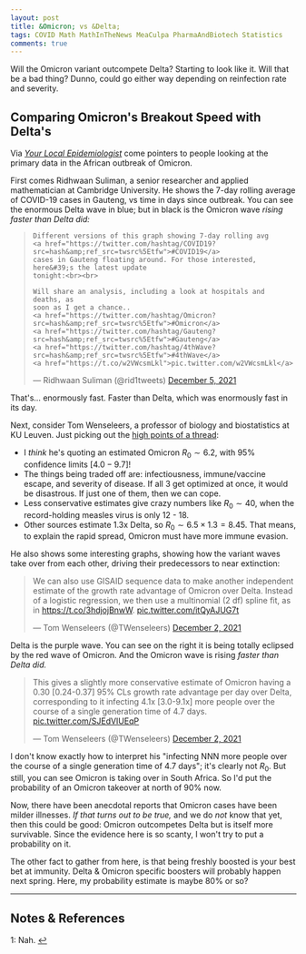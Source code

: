 ```yaml
---
layout: post
title: &Omicron; vs &Delta;
tags: COVID Math MathInTheNews MeaCulpa PharmaAndBiotech Statistics
comments: true
---
```


Will the Omicron variant outcompete Delta?  Starting to look like it.  Will that be a bad
thing?  Dunno, could go either way depending on reinfection rate and severity.  

## Comparing Omicron's Breakout Speed with Delta's  

Via [_Your Local Epidemiologist_](https://yourlocalepidemiologist.substack.com/) come
pointers to people looking at the primary data in the African outbreak of Omicron.

First comes Ridhwaan Suliman, a senior researcher and applied mathematician at Cambridge
University.  He shows the 7-day rolling average of COVID-19 cases in Gauteng, vs time in
days since outbreak.  You can see the enormous Delta wave in blue; but in black is the
Omicron wave _rising faster than Delta did:_  

<blockquote class="twitter-tweet">
  <p lang="en" dir="ltr">

    Different versions of this graph showing 7-day rolling avg 
	<a href="https://twitter.com/hashtag/COVID19?src=hash&amp;ref_src=twsrc%5Etfw">#COVID19</a>
	cases in Gauteng floating around. For those interested, here&#39;s the latest update
	tonight:<br><br>

    Will share an analysis, including a look at hospitals and deaths, as
	soon as I get a chance..
    <a href="https://twitter.com/hashtag/Omicron?src=hash&amp;ref_src=twsrc%5Etfw">#Omicron</a>
	<a href="https://twitter.com/hashtag/Gauteng?src=hash&amp;ref_src=twsrc%5Etfw">#Gauteng</a>
	<a href="https://twitter.com/hashtag/4thWave?src=hash&amp;ref_src=twsrc%5Etfw">#4thWave</a>
	<a href="https://t.co/w2VWcsmLkl">pic.twitter.com/w2VWcsmLkl</a> 

  </p>&mdash; Ridhwaan Suliman (@rid1tweets) <a href="https://twitter.com/rid1tweets/status/1467597356061401089?ref_src=twsrc%5Etfw">December 5, 2021</a>
</blockquote>
<script async src="https://platform.twitter.com/widgets.js"></script>

That's&hellip; enormously fast.  Faster than Delta, which was enormously fast in its day.  

Next, consider Tom Wenseleers, a professor of biology and biostatistics at KU Leuven.
Just picking out the
[high points of a thread](https://twitter.com/TWenseleers/status/1466501989500653568):  

- I _think_ he's quoting an estimated Omicron $R_0 \sim 6.2$, with 95% confidence limits
  $[4.0 - 9.7]$!  
- The things being traded off are: infectiousness, immune/vaccine escape, and severity of
  disease.  If all 3 get optimized at once, it would be disastrous.  If just one of them,
  then we can cope.  
- Less conservative estimates give crazy numbers like $R_0 \sim 40$, when the
  record-holding measles virus is only 12 - 18.  
- Other sources estimate 1.3x Delta, so $R_0 \sim 6.5 \times 1.3 = 8.45$.  That means, to
  explain the rapid spread, Omicron must have more immune evasion.  
  
He also shows some interesting graphs, showing how the variant waves take over from each
other, driving their predecessors to near extinction:  

<blockquote class="twitter-tweet" data-conversation="none">
  <p lang="en" dir="ltr">
    We can also use GISAID sequence data to make another independent estimate of the
	growth rate advantage of Omicron over Delta. Instead of a logistic regression, we then
	use a multinomial (2 df) spline fit, as in 
	<a href="https://t.co/3hdjojBnwW">https://t.co/3hdjojBnwW</a>. 
    <a href="https://t.co/itQyAJUG7t">pic.twitter.com/itQyAJUG7t</a> 
  </p>&mdash; Tom Wenseleers (@TWenseleers) <a href="https://twitter.com/TWenseleers/status/1466502082886782976?ref_src=twsrc%5Etfw">December 2, 2021</a>
</blockquote>
<script async src="https://platform.twitter.com/widgets.js"></script>

Delta is the purple wave.  You can see on the right it is being totally eclipsed by the
red wave of Omicron.  And the Omicron wave is rising _faster than Delta did._  

<blockquote class="twitter-tweet" data-conversation="none">
  <p lang="en" dir="ltr">
    This gives a slightly more conservative estimate of Omicron having a 0.30 [0.24-0.37]
	95% CLs growth rate advantage per day over Delta, corresponding to it infecting 4.1x
	[3.0-9.1x] more people over the course of a single generation time of 4.7 days. 
    <a href="https://t.co/SJEdVIUEqP">pic.twitter.com/SJEdVIUEqP</a> 
  </p>&mdash; Tom Wenseleers (@TWenseleers) <a href="https://twitter.com/TWenseleers/status/1466502097537576967?ref_src=twsrc%5Etfw">December 2, 2021</a>
</blockquote>
<script async src="https://platform.twitter.com/widgets.js"></script>

I don't know exactly how to interpret his "infecting NNN more people over the course of a
single generation time of 4.7 days"; it's clearly not $R_0$.  But still, you can see
Omicron is taking over in South Africa.  So I'd put the probability of an Omicron takeover
at north of 90% now.  

Now, there have been anecdotal reports that Omicron cases have been milder illnesses.
_If that turns out to be true,_ and we do _not_ know that yet, then this could be good:
Omicron outcompetes Delta but is itself more survivable.  Since the evidence here is so
scanty, I won't try to put a probability on it.  

The other fact to gather from here, is that being freshly boosted is your best bet at
immunity.  Delta &amp; Omicron specific boosters will probably happen next spring.  Here,
my probability estimate is maybe 80% or so?  

---

## Notes &amp; References  

<!--
<sup id="fn1a">[[1]](#fn1)</sup>

<a id="fn1">1</a>: ***, ["***"](***), *** [↩](#fn1a)  

<a href="{{ site.baseurl }}/images/***"><img src="{{ site.baseurl }}/images/***" width="400" height="***" alt="***" title="***" style="float: right; margin: 3px 3px 3px 3px; border: 1px solid #000000;"></a>

<iframe width="400" height="224" src="***" allow="accelerometer; encrypted-media; gyroscope; picture-in-picture" allowfullscreen style="float: right; margin: 3px 3px 3px 3px; border: 1px solid #000000;"></iframe>
-->

<a id="fn1">1</a>: Nah. [↩](#fn1a)  
